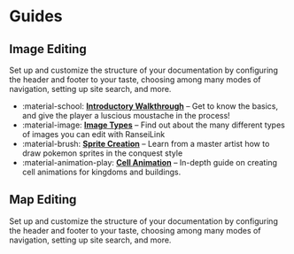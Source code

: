# Guides

## Image Editing

Set up and customize the structure of your documentation by configuring the
header and footer to your taste, choosing among many modes of navigation,
setting up site search, and more.

<div class="grid cards" markdown>

- :material-school: __[Introductory Walkthrough]__ – Get to know the basics, and give the player a luscious moustache in the process!
- :material-image: __[Image Types]__ – Find out about the many different types of images you can edit with RanseiLink
- :material-brush: __[Sprite Creation]__ – Learn from a master artist how to draw pokemon sprites in the conquest style
- :material-animation-play: __[Cell Animation]__ – In-depth guide on creating cell animations for kingdoms and buildings.

</div>

  [Introductory Walkthrough]: image-editing/introductory-walkthrough.md
  [Image Types]: image-editing/image-types.md
  [Sprite Creation]: image-editing/battle-sprite-creation-process.md
  [Cell Animation]: image-editing/cell-animation-editing.md

## Map Editing

Set up and customize the structure of your documentation by configuring the
header and footer to your taste, choosing among many modes of navigation,
setting up site search, and more.